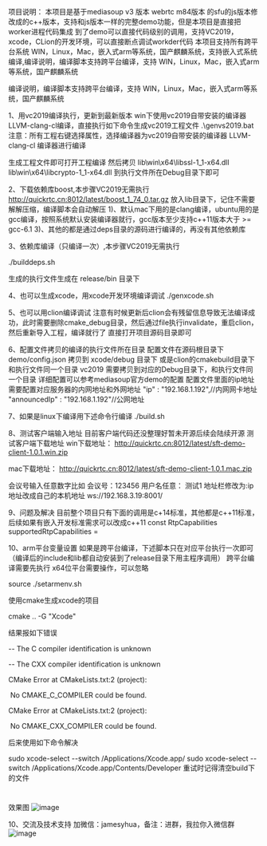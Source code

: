 项目说明：
本项目是基于mediasoup v3 版本 webrtc m84版本 的sfu的js版本修改成的c++版本，支持和js版本一样的完整demo功能，但是本项目是直接把worker进程代码集成 到了demo可以直接代码级别的调用，支持VC2019，xcode，CLion的开发环境，可以直接断点调试workder代码 本项目支持所有跨平台系统 WIN，Linux，Mac，嵌入式arm等系统，国产麒麟系统，支持嵌入式系统编译,编译说明，编译脚本支持跨平台编译，支持 WIN，Linux，Mac，嵌入式arm等系统，国产麒麟系统

编译说明，编译脚本支持跨平台编译，支持 WIN，Linux，Mac，嵌入式arm等系统，国产麒麟系统

1、用vc2019编译执行，更新到最新版本
win下使用vc2019自带安装的编译器 LLVM-clang-cl编译，直接执行如下命令生成vc2019工程文件
.\genvs2019.bat
注意：所有工程右键选择属性，选择编译器为vc2019自带安装的编译器 LLVM-clang-cl 编译器进行编译

生成工程文件即可打开工程编译
然后拷贝  lib\win\x64\libssl-1_1-x64.dll
        lib\win\x64\libcrypto-1_1-x64.dll
到执行文件所在Debug目录下即可


2、下载依赖库boost,本步骤VC2019无需执行 
http://quickrtc.cn:8012/latest/boost_1_74_0.tar.gz
放入lib目录下，记住不需要解解压缩，编译脚本会自动解压
1)、默认mac下用的是clang编译，ubuntu用的是gcc编译，按照系统默认安装编译器就行，gcc版本至少支持c++11版本大于 >= gcc-6.1
3)、其他的都是通过deps目录的源码进行编译的，再没有其他依赖库

3、依赖库编译（只编译一次）,本步骤VC2019无需执行 

./builddeps.sh 

生成的执行文件生成在 
release/bin 目录下

4、也可以生成xcode，用xcode开发环境编译调试
./genxcode.sh

5、也可以用clion编译调试
注意有时候更新后clion会有残留信息导致无法编译成功，此时需要删除cmake_debug目录，然后通过file执行invalidate，重启clion，然后重新导入工程，编译就行了
直接打开项目源码目录即可


6、配置文件拷贝的编译的执行文件所在目录
配置文件在源码根目录下 demo/config.json 拷贝到 xcode/debug 目录下 或是clion的cmakebuild目录下和执行文件同一个目录
vc2019 需要拷贝到对应的Debug目录下，和执行文件同一个目录
详细配置可以参考mediasoup官方demo的配置
配置文件里面的ip地址需要配置对应服务器的内网地址和外网地址
"ip"          : "192.168.1.192",//内网网卡地址
"announcedIp" : "192.168.1.192"//公网地址

7、如果是linux下编译用下述命令行编译
./build.sh

8、测试客户端输入地址
目前客户端代码还没整理好暂未开源后续会陆续开源
测试客户端下载地址
win下载地址：
http://quickrtc.cn:8012/latest/sft-demo-client-1.0.1.win.zip

mac下载地址：
http://quickrtc.cn:8012/latest/sft-demo-client-1.0.1.mac.zip

会议号输入任意数字比如 
会议号：123456
用户名任意： 测试1
地址栏修改为:ip地址改成自己的本机地址
ws://192.168.3.19:8001/

9、问题及解决
目前整个项目只有下面的调用是c+14标准，其他都是c++11标准，后续如果有嵌入开发标准需求可以改成c++11
const RtpCapabilities supportedRtpCapabilities =

10、arm平台变量设置
如果是跨平台编译，下述脚本只在对应平台执行一次即可（编译后的include和lib都自动安装到了release目录下用主程序调用）
跨平台编译需要先执行
x64位平台需要操作，可以忽略

source ./setarmenv.sh

使用cmake生成xcode的项目

cmake .. -G "Xcode"

结果报如下错误

-- The C compiler identification is unknown

-- The CXX compiler identification is unknown

CMake Error at CMakeLists.txt:2 (project):

 No CMAKE_C_COMPILER could be found.

CMake Error at CMakeLists.txt:2 (project):

 No CMAKE_CXX_COMPILER could be found.

后来使用如下命令解决

sudo xcode-select --switch /Applications/Xcode.app/
sudo xcode-select --switch /Applications/Xcode.app/Contents/Developer
重试时记得清空build下的文件
#


效果图
![image](https://raw.githubusercontent.com/yanhua133/mediasoup-sfu-cpp/main/demo.jpg)


10、交流及技术支持
加微信：jamesyhua，备注：进群，我拉你入微信群
![image](https://github.com/yanhua133/mediasoup-sfu-cpp/blob/main/zuozhe.jpeg?raw=true)